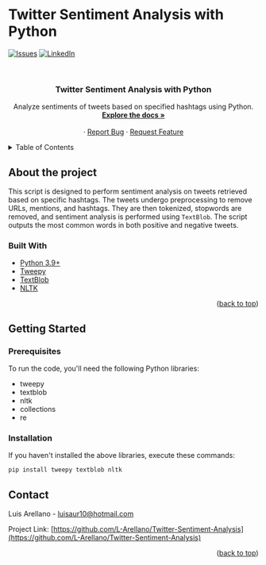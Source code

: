 # Twitter Sentiment Analysis with Python
<div id="top"></div>

<!-- PROJECT SHIELDS -->
[![Issues][issues-shield]][issues-url]
[![LinkedIn][linkedin-shield]][linkedin-url]

<!-- PROJECT LOGO -->
<br />
<div align="center">
  <a href="https://github.com/L-Arellano/Twitter-Sentiment-Analysis">
  </a>

<h3 align="center">Twitter Sentiment Analysis with Python</h3>

  <p align="center">
    Analyze sentiments of tweets based on specified hashtags using Python.
    <br />
    <a href="https://github.com/L-Arellano/Twitter-Sentiment-Analysis"><strong>Explore the docs »</strong></a>
    <br />
    <br />
    ·
    <a href="https://github.com/L-Arellano/Twitter-Sentiment-Analysis/issues">Report Bug</a>
    ·
    <a href="https://github.com/L-Arellano/Twitter-Sentiment-Analysis/issues">Request Feature</a>
  </p>
</div>

<!-- TABLE OF CONTENTS -->
<details>
  <summary>Table of Contents</summary>
  <ol>
    <li>
      <a href="#about-the-project">About The Project</a>
      <ul>
        <li><a href="#built-with">Built With</a></li>
      </ul>
    </li>
    <li>
      <a href="#getting-started">Getting Started</a>
      <ul>
        <li><a href="#prerequisites">Prerequisites</a></li>
        <li><a href="#installation">Installation</a></li>
      </ul>
    </li>
    <li><a href="#contact">Contact</a></li>
  </ol>
</details>

<!-- ABOUT THE PROJECT -->
## About the project

This script is designed to perform sentiment analysis on tweets retrieved based on specific hashtags. The tweets undergo preprocessing to remove URLs, mentions, and hashtags. They are then tokenized, stopwords are removed, and sentiment analysis is performed using `TextBlob`. The script outputs the most common words in both positive and negative tweets.

### Built With

* [Python 3.9+](https://www.python.org/downloads/)
* [Tweepy](https://www.tweepy.org/)
* [TextBlob](https://textblob.readthedocs.io/en/dev/)
* [NLTK](https://www.nltk.org/)

<p align="right">(<a href="#top">back to top</a>)</p>

<!-- GETTING STARTED -->
## Getting Started

### Prerequisites

To run the code, you'll need the following Python libraries:
* tweepy
* textblob
* nltk
* collections
* re

### Installation

If you haven't installed the above libraries, execute these commands:

```sh
pip install tweepy textblob nltk
```
<!-- CONTACT -->
## Contact

Luis Arellano - luisaur10@hotmail.com

Project Link: [https://github.com/L-Arellano/Twitter-Sentiment-Analysis](https://github.com/L-Arellano/Twitter-Sentiment-Analysis)

<p align="right">(<a href="#top">back to top</a>)</p>




<!-- MARKDOWN LINKS & IMAGES -->
<!-- https://www.markdownguide.org/basic-syntax/#reference-style-links -->
[issues-shield]: https://img.shields.io/github/issues/L-Arellano/Twitter-Sentiment-Analysis.svg?style=for-the-badge
[issues-url]: https://github.com/L-Arellano/Twitter-Sentiment-Analysis/issues
[linkedin-shield]: https://img.shields.io/badge/-LinkedIn-black.svg?style=for-the-badge&logo=linkedin&colorB=555
[linkedin-url]: https://www.linkedin.com/in/luis-arellano-a312631bb/
[product-screenshot]: images/screenshot.png
